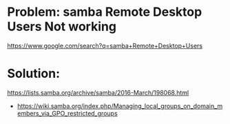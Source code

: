 # Problem: samba Remote Desktop Users Not working
https://www.google.com/search?q=samba+Remote+Desktop+Users


# Solution:
https://lists.samba.org/archive/samba/2016-March/198068.html
- https://wiki.samba.org/index.php/Managing_local_groups_on_domain_members_via_GPO_restricted_groups
